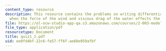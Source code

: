 ```yaml
---
content_type: resource
description: This resource contains the problems on writing differential equation
  when the force of the wind and viscous drag of the water effects the sails of ship.
file: https://ol-ocw-studio-app-qa.s3.amazonaws.com/courses/2-003-modeling-dynamics-and-control-i-spring-2005/ee0fd4bf22c6fe57ff6fae60e059afbf_quiz1_2.pdf
file_type: application/pdf
resourcetype: Document
title: quiz1_2.pdf
uid: ee0fd4bf-22c6-fe57-ff6f-ae60e059afbf
---
```

